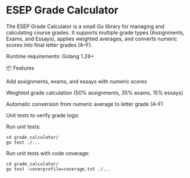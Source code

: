 # ESEP Grade Calculator

The ESEP Grade Calculator is a small Go library for managing and calculating course grades. It supports multiple grade types (Assignments, Exams, and Essays), applies weighted averages, and converts numeric scores into final letter grades (A–F).

Runtime requirements:
Golang 1.24+

📦 Features

Add assignments, exams, and essays with numeric scores

Weighted grade calculation (50% assignments, 35% exams, 15% essays)

Automatic conversion from numeric average to letter grade (A–F)

Unit tests to verify grade logic

Run unit tests:
```
cd grade_calculator/
go test ./...
```

Run unit tests with code coverage:
```
cd grade_calculator/
go test -coverprofile=coverage.txt ./...
```